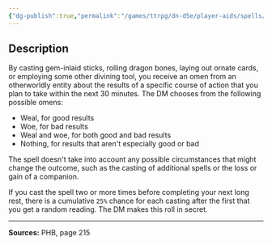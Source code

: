```yaml
---
{"dg-publish":true,"permalink":"/games/ttrpg/dn-d5e/player-aids/spells/level-2/augury/","tags":["TTRPG/DND/5e","verbal","somatic","material","ritual","Spell"],"noteIcon":""}
---
```



## Description
By casting gem-inlaid sticks, rolling dragon bones, laying out ornate cards, or employing some other divining tool, you receive an omen from an otherworldly entity about the results of a specific course of action that you plan to take within the next 30 minutes.
The DM chooses from the following possible omens:
- Weal, for good results
- Woe, for bad results
- Weal and woe, for both good and bad results
- Nothing, for results that aren't especially good or bad

The spell doesn't take into account any possible circumstances that might change the outcome, such as the casting of additional spells or the loss or gain of a companion.

If you cast the spell two or more times before completing your next long rest, there is a cumulative `25%` chance for each casting after the first that you get a random reading.
The DM makes this roll in secret.

---

**Sources:** PHB, page 215
